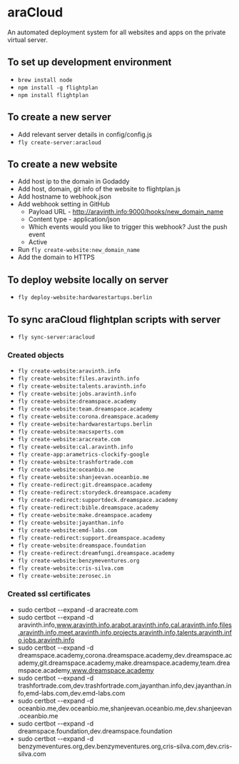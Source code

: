 # araCloud
An automated deployment system for all websites and apps on the private virtual server.

## To set up development environment
- `brew install node`
- `npm install -g flightplan`
- `npm install flightplan`

## To create a new server
- Add relevant server details in config/config.js
- `fly create-server:aracloud`

## To create a new website
- Add host ip to the domain in Godaddy
- Add host, domain, git info of the website to flightplan.js
- Add hostname to webhook.json
- Add webhook setting in GitHub
  - Payload URL - http://aravinth.info:9000/hooks/new_domain_name
  - Content type - application/json
  - Which events would you like to trigger this webhook? Just the push event
  - Active
- Run `fly create-website:new_domain_name`
- Add the domain to HTTPS

## To deploy website locally on server
- `fly deploy-website:hardwarestartups.berlin`

## To sync araCloud flightplan scripts with server
- `fly sync-server:aracloud`

### Created objects
- `fly create-website:aravinth.info`
- `fly create-website:files.aravinth.info`
- `fly create-website:talents.aravinth.info`
- `fly create-website:jobs.aravinth.info`
- `fly create-website:dreamspace.academy`
- `fly create-website:team.dreamspace.academy`
- `fly create-website:corona.dreamspace.academy`
- `fly create-website:hardwarestartups.berlin`
- `fly create-website:macsxperts.com`
- `fly create-website:aracreate.com`
- `fly create-website:cal.aravinth.info`
- `fly create-app:arametrics-clockify-google`
- `fly create-website:trashfortrade.com`
- `fly create-website:oceanbio.me`
- `fly create-website:shanjeevan.oceanbio.me`
- `fly create-redirect:git.dreamspace.academy`
- `fly create-redirect:storydeck.dreamspace.academy`
- `fly create-redirect:supportdeck.dreamspace.academy`
- `fly create-redirect:bible.dreamspace.academy`
- `fly create-website:make.dreamspace.academy`
- `fly create-website:jayanthan.info`
- `fly create-website:emd-labs.com`
- `fly create-redirect:support.dreamspace.academy`
- `fly create-website:dreamspace.foundation`
- `fly create-redirect:dreamfungi.dreamspace.academy`
- `fly create-website:benzymeventures.org`
- `fly create-website:cris-silva.com`
- `fly create-website:zerosec.in`

### Created ssl certificates
- sudo certbot --expand -d aracreate.com
- sudo certbot --expand -d aravinth.info,www.aravinth.info,arabot.aravinth.info,cal.aravinth.info,files.aravinth.info,meet.aravinth.info,projects.aravinth.info,talents.aravinth.info,jobs.aravinth.info
- sudo certbot --expand -d dreamspace.academy,corona.dreamspace.academy,dev.dreamspace.academy,git.dreamspace.academy,make.dreamspace.academy,team.dreamspace.academy,www.dreamspace.academy
- sudo certbot --expand -d trashfortrade.com,dev.trashfortrade.com,jayanthan.info,dev.jayanthan.info,emd-labs.com,dev.emd-labs.com
- sudo certbot --expand -d oceanbio.me,dev.oceanbio.me,shanjeevan.oceanbio.me,dev.shanjeevan.oceanbio.me
- sudo certbot --expand -d dreamspace.foundation,dev.dreamspace.foundation
- sudo certbot --expand -d benzymeventures.org,dev.benzymeventures.org,cris-silva.com,dev.cris-silva.com
